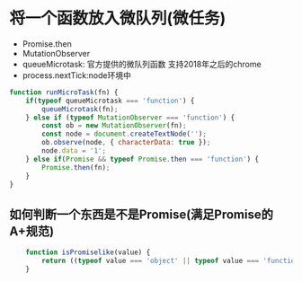 # 将一个函数放入微队列(微任务)
- Promise.then
- MutationObserver
- queueMicrotask: 官方提供的微队列函数 支持2018年之后的chrome
- process.nextTick:node环境中
```javascript
function runMicroTask(fn) {
	if(typeof queueMicrotask === 'function') {
		queueMicrotask(fn);
	} else if (typeof MutationObserver === 'function') {
		const ob = new MutationObserver(fn);
		const node = document.createTextNode('');
		ob.observe(node, { characterData: true });
		node.data = '1';
	} else if(Promise && typeof Promise.then === 'function') {
	 	Promise.then(fn);
	}
}
```
## 如何判断一个东西是不是Promise(满足Promise的A+规范)
```javascript
	function isPromiselike(value) {
		return ((typeof value === 'object' || typeof value === 'function') && typeof value.then === 'function')
	}
```
